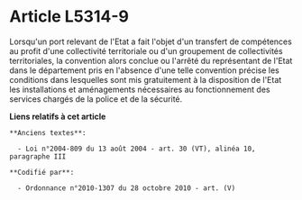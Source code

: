 # Article L5314-9

Lorsqu'un port relevant de l'Etat a fait l'objet d'un transfert de compétences au profit d'une collectivité territoriale ou
d'un groupement de collectivités territoriales, la convention alors conclue ou l'arrêté du représentant de l'Etat dans le
département pris en l'absence d'une telle convention précise les conditions dans lesquelles sont mis gratuitement à la
disposition de l'Etat les installations et aménagements nécessaires au fonctionnement des services chargés de la police et de
la sécurité.

**Liens relatifs à cet article**

	**Anciens textes**:

	  - Loi n°2004-809 du 13 août 2004 - art. 30 (VT), alinéa 10, paragraphe III

	**Codifié par**:

	  - Ordonnance n°2010-1307 du 28 octobre 2010 - art. (V)
